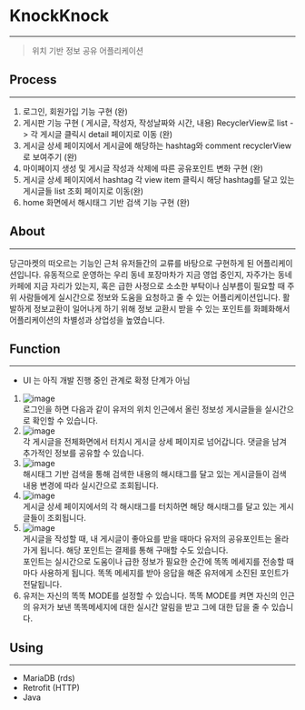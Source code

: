 # KnockKnock
****************************
> 위치 기반 정보 공유 어플리케이션 

## Process
****************************
1. 로그인, 회원가입 기능 구현 (완)
2. 게시판 기능 구현 ( 게시글, 작성자, 작성날짜와 시간, 내용) RecyclerView로 list -> 각 게시글 클릭시 detail 페이지로 이동 (완)
3. 게시글 상세 페이지에서 게시글에 해당하는 hashtag와 comment recyclerView 로 보여주기 (완)
4. 마이페이지 생성 및 게시글 작성과 삭제에 따른 공유포인트 변화 구현 (완)
5. 게시글 상세 페이지에서 hashtag 각 view item 클릭시 해당 hashtag를 달고 있는 게시글들 list 조회 페이지로 이동(완)
6. home 화면에서 해시태그 기반 검색 기능 구현 (완) 



## About
***************************
당근마켓의 떠오르는 기능인 근처 유저들간의 교류를 바탕으로 구현하게 된 어플리케이션입니다. 유동적으로 운영하는 우리 동네 포장마차가 지금 영업 중인지, 자주가는 동네 카페에 지금 자리가 있는지, 혹은 급한 사정으로 소소한 부탁이나 심부름이 필요할 때 주위 사람들에게 실시간으로 정보와 도움을 요청하고 줄 수 있는 어플리케이션입니다. 활발하게 정보교환이 일어나게 하기 위해 정보 교환시 받을 수 있는 포인트를 화폐화해서 어플리케이션의 차별성과 상업성을 높였습니다. 

## Function
**************************
* UI 는 아직 개발 진행 중인 관계로 확정 단계가 아님   
1. ![image](https://user-images.githubusercontent.com/84822464/155740713-eb55f24d-e0b7-4d3f-b301-07c67202f09d.png)   
로그인을 하면 다음과 같이 유저의 위치 인근에서 올린 정보성 게시글들을 실시간으로 확인할 수 있습니다.   
2. ![image](https://user-images.githubusercontent.com/84822464/155741096-20221488-4c81-4a71-9fdb-f2e054cf146e.png)   
각 게시글을 전체화면에서 터치시 게시글 상세 페이지로 넘어갑니다. 댓글을 남겨 추가적인 정보를 공유할 수 있습니다. 
3. ![image](https://user-images.githubusercontent.com/84822464/155741682-7a9a6ccd-f78b-4624-a404-729e9233a750.png)  
해시태그 기반 검색을 통해 검색한 내용의 해시태그를 달고 있는 게시글들이 검색 내용 변경에 따라 실시간으로 조회됩니다.   
4. ![image](https://user-images.githubusercontent.com/84822464/155741515-24b38679-f8fa-4c0c-9213-d93b8231d195.png)   
게시글 상세 페이지에서의 각 해시태그를 터치하면 해당 해시태그를 달고 있는 게시글들이 조회됩니다.   
5. ![image](https://user-images.githubusercontent.com/84822464/155741831-64efba7c-170e-4265-838e-bc7130071a64.png)    
게시글을 작성할 때, 내 게시글이 좋아요를 받을 때마다 유저의 공유포인트는 올라가게 됩니다. 해당 포인트는 결제를 통해 구매할 수도 있습니다.     
포인트는 실시간으로 도움이나 급한 정보가 필요한 순간에 똑똑 메세지를 전송할 때마다 사용하게 됩니다. 똑똑 메세지를 받아 응답을 해준 유저에게 소진된 포인트가 전달됩니다.         
6. 유저는 자신의 똑똑 MODE를 설정할 수 있습니다. 똑똑 MODE를 켜면 자신의 인근의 유저가 보낸 똑똑메세지에 대한 실시간 알림을 받고 그에 대한 답을 줄 수 있습니다.           

## Using
******************************
* MariaDB (rds)
* Retrofit (HTTP)
* Java



